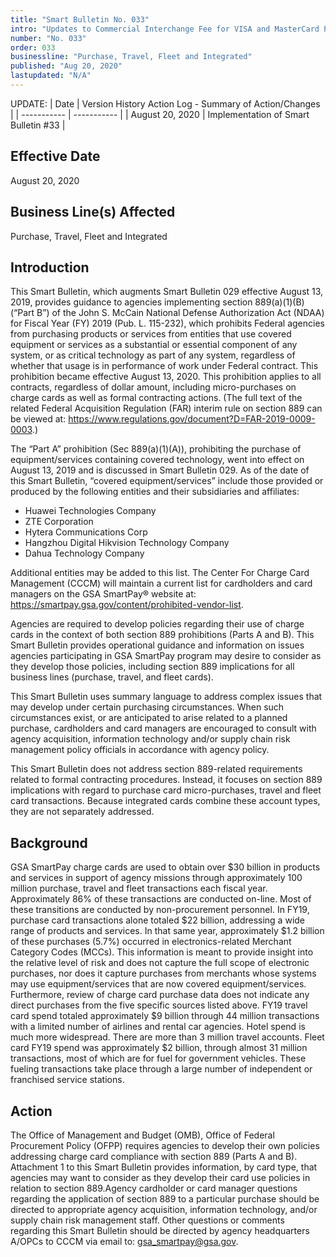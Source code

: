 ```yaml
---
title: "Smart Bulletin No. 033"
intro: "Updates to Commercial Interchange Fee for VISA and MasterCard Products"
number: "No. 033"
order: 033
businessline: "Purchase, Travel, Fleet and Integrated"
published: "Aug 20, 2020"
lastupdated: "N/A"
---
```


UPDATE:
| Date | Version History Action Log - Summary of Action/Changes |
| ----------- | ----------- |
| August 20, 2020 | Implementation of Smart Bulletin #33 |

## Effective Date

August 20, 2020

## Business Line(s) Affected

Purchase, Travel, Fleet and Integrated

## Introduction

This Smart Bulletin, which augments Smart Bulletin 029 effective August 13, 2019, provides guidance to agencies implementing section 889(a)(1)(B) (“Part B”) of the John S. McCain National Defense Authorization Act (NDAA) for Fiscal Year (FY) 2019 (Pub. L. 115-232), which prohibits Federal agencies from purchasing products or services from entities that use covered equipment or services as a substantial or essential component of any system, or as critical technology as part of any system, regardless of whether that usage is in performance of work under Federal contract. This prohibition became effective August 13, 2020. This prohibition applies to all contracts, regardless of dollar amount, including micro-purchases on charge cards as well as formal contracting actions. (The full text of the related Federal Acquisition Regulation (FAR) interim rule on section 889 can be viewed at: https://www.regulations.gov/document?D=FAR-2019-0009-0003.)

The “Part A” prohibition (Sec 889(a)(1)(A)), prohibiting the purchase of equipment/services containing covered technology, went into effect on August 13, 2019 and is discussed in Smart Bulletin 029. As of the date of this Smart Bulletin, “covered equipment/services” include those provided or produced by the following entities and their subsidiaries and affiliates:

- Huawei Technologies Company
- ZTE Corporation
- Hytera Communications Corp
- Hangzhou Digital Hikvision Technology Company
- Dahua Technology Company

Additional entities may be added to this list. The Center For Charge Card Management (CCCM) will maintain a current list for cardholders and card managers on the GSA SmartPay® website at: https://smartpay.gsa.gov/content/prohibited-vendor-list. 

Agencies are required to develop policies regarding their use of charge cards in the context of both section 889 prohibitions (Parts A and B). This Smart Bulletin provides operational guidance and information on issues agencies participating in GSA SmartPay program may desire to consider as they develop those policies, including section 889 implications for all business lines (purchase, travel, and fleet cards). 

This Smart Bulletin uses summary language to address complex issues that may develop under certain purchasing circumstances. When such circumstances exist, or are anticipated to arise related to a planned purchase, cardholders and card managers are encouraged to consult with agency acquisition, information technology and/or supply chain risk management policy officials in accordance with agency policy.

This Smart Bulletin does not address section 889-related requirements related to formal contracting procedures. Instead, it focuses on section 889 implications with regard to purchase card micro-purchases, travel and fleet card transactions. Because integrated cards combine these account types, they are not separately addressed.

## Background

GSA SmartPay charge cards are used to obtain over $30 billion in products and services in support of agency missions through approximately 100 million purchase, travel and fleet transactions each fiscal year. Approximately 86% of these transactions are conducted on-line. Most of these transitions are conducted by non-procurement personnel. In FY19, purchase card transactions alone totaled $22 billion, addressing a wide range of products and services. In that same year, approximately $1.2 billion of these purchases (5.7%) occurred in electronics-related Merchant Category Codes (MCCs). This information is meant to provide insight into the relative level of risk and does not capture the full scope of electronic purchases, nor does it capture purchases from merchants whose systems may use equipment/services that are now covered equipment/services. Furthermore, review of charge card purchase data does not indicate any direct purchases from the five specific sources listed above. FY19 travel card spend totaled approximately $9 billion through 44 million transactions with a limited number of airlines and rental car agencies. Hotel spend is much more widespread. There are more than 3 million travel accounts. Fleet card FY19 spend was approximately $2 billion, through almost 31 million transactions, most of which are for fuel for government vehicles. These fueling transactions take place through a large number of independent or franchised service stations.

## Action

The Office of Management and Budget (OMB), Office of Federal Procurement Policy (OFPP) requires agencies to develop their own policies addressing charge card compliance with section 889 (Parts A and B). Attachment 1 to this Smart Bulletin provides information, by card type, that agencies may want to consider as they develop their card use policies in relation to section 889.Agency cardholder or card manager questions regarding the application of section 889 to a particular purchase should be directed to appropriate agency acquisition, information technology, and/or supply chain risk management staff. Other questions or comments regarding this Smart Bulletin should be directed by agency headquarters A/OPCs to CCCM via email to: gsa_smartpay@gsa.gov.

